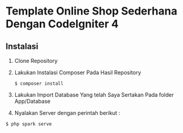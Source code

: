 # Template Online Shop Sederhana Dengan CodeIgniter 4

## Instalasi

1. Clone Repository
2. Lakukan Instalasi Composer Pada Hasil Repository

   ```
   $ composer install
   ```

3. Lakukan Import Database Yang telah Saya Sertakan Pada folder App/Database
4. Nyalakan Server dengan perintah berikut :

```
$ php spark serve
```
